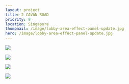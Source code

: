 ```yaml
---
layout: project
title: 2 CAVAN ROAD
priority: 9
location: Singapore
thumbnail: /image/lobby-area-effect-panel-update.jpg
hero: /image/lobby-area-effect-panel-update.jpg
---
```


![](/image/entry-sketch.jpg)

![](/image/entry_rendering.jpg)

![](/image/lobby-sketch.jpg)

![](/image/lobby-rendering.jpg)
